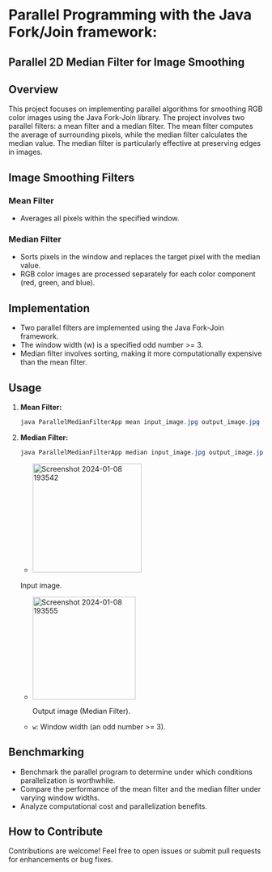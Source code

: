 # Parallel Programming with the Java Fork/Join framework:
## Parallel 2D Median Filter for Image Smoothing

## Overview

This project focuses on implementing parallel algorithms for smoothing RGB color images using the Java Fork-Join library. The project involves two parallel filters: a mean filter and a median filter. The mean filter computes the average of surrounding pixels, while the median filter calculates the median value. The median filter is particularly effective at preserving edges in images.

## Image Smoothing Filters

### Mean Filter
- Averages all pixels within the specified window.

### Median Filter
- Sorts pixels in the window and replaces the target pixel with the median value.
- RGB color images are processed separately for each color component (red, green, and blue).

## Implementation

- Two parallel filters are implemented using the Java Fork-Join framework.
- The window width (w) is a specified odd number >= 3.
- Median filter involves sorting, making it more computationally expensive than the mean filter.

## Usage

1. **Mean Filter:**
   ```java
   java ParallelMedianFilterApp mean input_image.jpg output_image.jpg w
   ```

2. **Median Filter:**
   ```java
   java ParallelMedianFilterApp median input_image.jpg output_image.jpg w
   ```

   - <img width="215" alt="Screenshot 2024-01-08 193542" src="https://github.com/Athi-sirmatt/Parallel_Programming-Image-Smoothing/assets/93771863/04a9dbb8-5697-49cf-a1c5-e0e7983bd593">
   Input image.
   - <img width="203" alt="Screenshot 2024-01-08 193555" src="https://github.com/Athi-sirmatt/Parallel_Programming-Image-Smoothing/assets/93771863/0f07fbd7-5278-4838-a846-933e74f9a015">
     
     Output image (Median Filter).
   - `w`: Window width (an odd number >= 3).

## Benchmarking

- Benchmark the parallel program to determine under which conditions parallelization is worthwhile.
- Compare the performance of the mean filter and the median filter under varying window widths.
- Analyze computational cost and parallelization benefits.

## How to Contribute

Contributions are welcome! Feel free to open issues or submit pull requests for enhancements or bug fixes.


